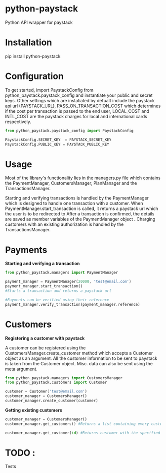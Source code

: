 # python-paystack

Python API wrapper for paystack

# Installation

pip install python-paystack

# Configuration

To get started, import PaystackConfig from python_paystack.paystack_config and instantiate your public and secret keys.
Other settings which are instatiated by defualt include the paystack api url (PAYSTACK_URL), PASS_ON_TRANSACTION_COST which determines if the cost per transaction is passed to the end user, LOCAL_COST and INTL_COST are the paystack charges for local and international cards respectively.

```python
from python_paystack.paystack_config import PaystackConfig

PaystackConfig.SECRET_KEY  = PAYSTACK_SECRET_KEY
PaystackConfig.PUBLIC_KEY = PAYSTACK_PUBLIC_KEY

``` 

# Usage

Most of the library's functionality lies in the managers.py file which contains the PaymentManager, CustomersManager, PlanManager and the TransactionsManager.

Starting and verifying transactions is handled by the PaymentManager which is designed to handle one transaction with a customer.
When PaymentManager.start_transaction is called, it returns a paystack url which the user is to be redirected to 
After a transaction is confirmed, the details are saved as member variables of the PaymentManager object . 
Charging customers with an existing authorization is handled by the TransactionsManager.

# Payments

**Starting and verifying a transaction**
```python
from python_paystack.managers import PaymentManager

payment_manager = PaymentManager(20000, 'test@email.com')
payment_manager.start_transaction()
#Starts a transaction and returns a paystack url

#Payments can be verified using their reference
payment_manager.verify_transaction(payment_manager.reference)

``` 

# Customers

**Registering a customer with paystack**

A customer can be registered using the CustomersManager.create_customer method which accepts a Customer object as an argument.
All the customer information to be sent to paystack is taken from the Customer object.
Misc. data can also be sent using the meta argument.
```python
from python_paystack.managers import CustomersManager
from python_paystack.customers import Customer

customer = Customer('test@email.com')
customer_manager = CustomersManager()
customer_manager.create_customer(customer)
```

**Getting existing customers**
```python
customer_manager = CustomersManager()
customer_manager.get_customers() #Returns a list containing every customer

customer_manager.get_customer(id) #Returns customer with the specified id
```


# TODO : 

Tests

